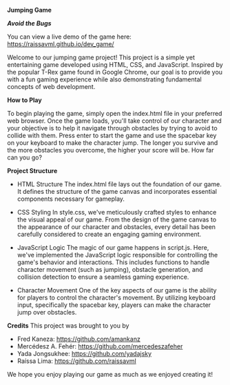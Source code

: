 
**Jumping Game**

***Avoid the Bugs***


You can view a live demo of the game here: https://raissavml.github.io/dev_game/

Welcome to our jumping game project! This project is a simple yet entertaining game developed using HTML, CSS, and JavaScript. Inspired by the popular T-Rex game found in Google Chrome, our goal is to provide you with a fun gaming experience while also demonstrating fundamental concepts of web development.

**How to Play**

To begin playing the game, simply open the index.html file in your preferred web browser. Once the game loads, you'll take control of our character and your objective is to help it navigate through obstacles by trying to avoid to collide with them. Press enter to start the game and use the spacebar key on your keyboard to make the character jump. The longer you survive and the more obstacles you overcome, the higher your score will be. How far can you go?

**Project Structure**

* HTML Structure
The index.html file lays out the foundation of our game. It defines the structure of the game canvas and incorporates essential components necessary for gameplay.

* CSS Styling
In style.css, we've meticulously crafted styles to enhance the visual appeal of our game. From the design of the game canvas to the appearance of our character and obstacles, every detail has been carefully considered to create an engaging gaming environment.

* JavaScript Logic
The magic of our game happens in script.js. Here, we've implemented the JavaScript logic responsible for controlling the game's behavior and interactions. This includes functions to handle character movement (such as jumping), obstacle generation, and collision detection to ensure a seamless gaming experience.

* Character Movement
One of the key aspects of our game is the ability for players to control the character's movement. By utilizing keyboard input, specifically the spacebar key, players can make the character jump over obstacles.

**Credits**
This project was brought to you by
* Fred Kaneza: https://github.com/amankanz
* Mercédesz A. Fehér: https://github.com/mercedeszafeher
* Yada Jongsukhee: https://github.com/yadajsky
* Raíssa Lima: https://github.com/raissavml

We hope you enjoy playing our game as much as we enjoyed creating it!

